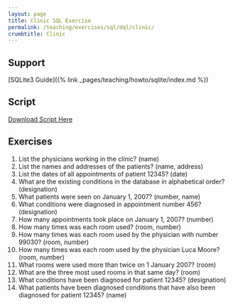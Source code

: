```yaml
---
layout: page
title: Clinic SQL Exercise
permalink: /teaching/exercises/sql/dql/clinic/
crumbtitle: Clinic
---
```


## Support

[SQLite3 Guide]({% link _pages/teaching/howto/sqlite/index.md %})


## Script

[Download Script Here](/teaching/exercises/sql/dql/scripts/clinic.sql)

## Exercises

1. List the physicians working in the clinic? (name)
2. List the names and addresses of the patients? (name, address)
3. List the dates of all appointments of patient 12345? (date)
4. What are the existing conditions in the database in alphabetical order? (designation)
5. What patients were seen on January 1, 2007? (number, name)
6. What conditions were diagnosed in appointment number 456? (designation)
7. How many appointments took place on January 1, 2007? (number)
8. How many times was each room used? (room, number)
9. How many times was each room used by the physician with number 99030? (room, number)
10. How many times was each room used by the physician Luca Moore? (room, number)
11. What rooms were used more than twice on 1 January 2007? (room)
12. What are the three most used rooms in that same day? (room)
13. What conditions have been diagnosed for patient 12345? (designation)
14. What patients have been diagnosed conditions that have also been diagnosed for patient 12345? (name)

